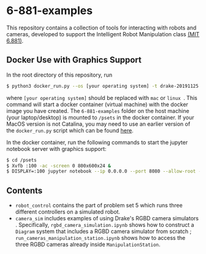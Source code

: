 # 6-881-examples

This repository contains a collection of tools for interacting with robots
 and cameras, developed to support the Intelligent Robot Manipulation class [(MIT 6.881)](http://manipulation.csail.mit.edu/).

## Docker Use with Graphics Support

In the root directory of this repository, run 
```bash
$ python3 docker_run.py --os [your operating system] -t drake-20191125
``` 
where `[your operating system]` should be replaced with `mac` or `linux
`. This command will start a docker container (virtual machine) with the
 docker image you have created. The `6-881-examples` folder on the host
  machine (your laptop/desktop) is mounted to `/psets` in the docker
   container. If your MacOS version is not Catalina, you may need to
    use an earlier version of the `docker_run.py` script which can be found
     [here](http://manipulation.csail.mit.edu/install_drake_docker.html).

In the docker container, run the following commands to start the jupyter
 notebook server with graphics support:
```bash
$ cd /psets
$ Xvfb :100 -ac -screen 0 800x600x24 &
$ DISPLAY=:100 jupyter notebook --ip 0.0.0.0 --port 8080 --allow-root --no-browser
```

## Contents
- `robot_control` contains the part of problem set 5 which runs
 three different controllers on a simulated robot. 
- `camera_sim` includes examples of using Drake's RGBD camera simulators
. Specifically, `rgbd_camera_simulation.ipynb` shows how to construct a
 `Diagram` system that includes a RGBD camera simulator from scratch
 ; `run_cameras_manipulation_station.ipynb` shows how to access the three
  RGBD cameras already inside `ManipulationStation`.

